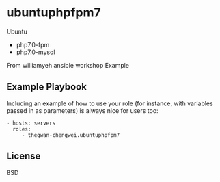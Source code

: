 ubuntuphpfpm7
=========

Ubuntu 
- php7.0-fpm
- php7.0-mysql

From williamyeh ansible workshop Example

Example Playbook
----------------

Including an example of how to use your role (for instance, with variables passed in as parameters) is always nice for users too:

    - hosts: servers
      roles:
         - theqwan-chengwei.ubuntuphpfpm7

License
-------

BSD

